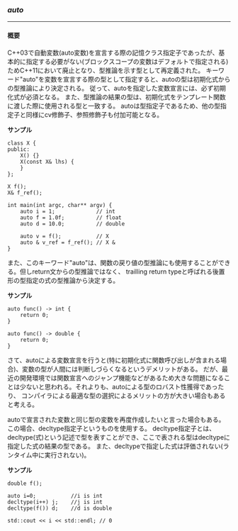 ### *auto*
---
#### 概要

C++03で自動変数(auto変数)を宣言する際の記憶クラス指定子であったが、基本的に指定する必要がない(ブロックスコープの変数はデフォルトで指定される)ためC++11において廃止となり、型推論を示す型として再定義された。
キーワード"auto"を変数を宣言する際の型として指定すると、autoの型は初期化式からの型推論により決定される。
従って、autoを指定した変数宣言には、必ず初期化式が必須となる。
また、型推論の結果の型は、初期化式をテンプレート関数に渡した際に使用される型と一致する。
autoは型指定子であるため、他の型指定子と同様にcv修飾子、参照修飾子も付加可能となる。


**サンプル**

```
class X {
public:
    X() {}
    X(const X& lhs) {
    }
};

X f();
X& f_ref();

int main(int argc, char** argv) {
    auto i = 1;             // int
    auto f = 1.0f;          // float
    auto d = 10.0;          // double

    auto v = f();           // X
    auto & v_ref = f_ref(); // X &
}
```

また、このキーワード"auto"は、関数の戻り値の型推論にも使用することができる。但しreturn文からの型推論ではなく、
trailling return typeと呼ばれる後置形の型指定の式の型推論から決定する。

**サンプル**
```
auto func() -> int {
    return 0;
}

auto func() -> double {
    return 0;
}
```

さて、autoによる変数宣言を行うと(特に初期化式に関数呼び出しが含まれる場合)、変数の型が人間には判断しづらくなるというデメリットがある。
だが、最近の開発環境では関数宣言へのジャンプ機能などがあるため大きな問題になることは少ないと思われる。それよりも、autoによる型のロバスト性獲得であったり、
コンパイラによる最適な型の選択によるメリットの方が大きい場合もあると考える。

autoで宣言された変数と同じ型の変数を再度作成したいと言った場合もある。この場合、decltype指定子というものを使用する。
decltype指定子とは、decltype(式)という記述で型を表すことができ、ここで表される型はdecltypeに指定した式の結果の型である。
また、decltypeで指定した式は評価されない(ランタイム中に実行されない)。

**サンプル**
```
double f();

auto i=0;           //i is int
decltype(i++) j;    //j is int
decltype(f()) d;    //d is double

std::cout << i << std::endl; // 0
```

